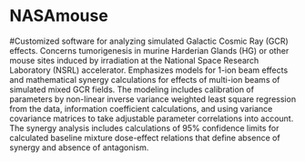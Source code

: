 # NASAmouse
#Customized software for analyzing simulated Galactic Cosmic Ray (GCR) effects. Concerns tumorigenesis in murine Harderian Glands (HG) or other mouse sites induced by irradiation at the National Space Research Laboratory (NSRL) accelerator. Emphasizes models for 1-ion beam effects and mathematical synergy calculations for effects of multi-ion beams of simulated mixed GCR fields.  The modeling includes calibration of parameters by non-linear inverse variance weighted least square regression from the data, information coefficient calculations, and using variance covariance matrices to take adjustable parameter correlations into account. The synergy analysis includes calculations of 95% confidence limits for calculated baseline mixture dose-effect relations that define absence of synergy and absence of antagonism.
